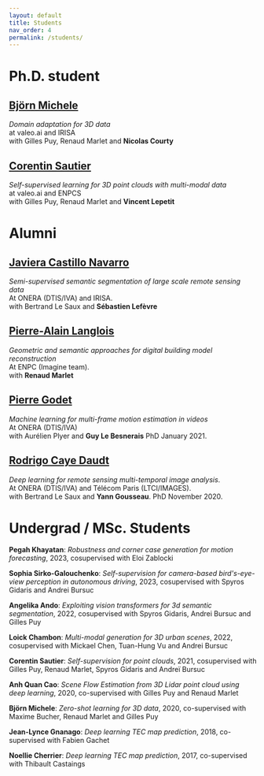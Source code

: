 ```yaml
---
layout: default
title: Students
nav_order: 4
permalink: /students/
---
```


# Ph.D. student

## [Björn Michele](https://www.bjoernmichele.com/)
*Domain adaptation for 3D data* <br/>
at valeo.ai and IRISA <br/>
with Gilles Puy, Renaud Marlet and **Nicolas Courty**

## [Corentin Sautier](https://fr.linkedin.com/in/corentin-sautier-74415917b)
*Self-supervised learning for 3D point clouds with multi-modal data* <br/>
at valeo.ai and ENPCS <br/>
with Gilles Puy, Renaud Marlet and **Vincent Lepetit**

# Alumni

## [Javiera Castillo Navarro](https://javicastillo.ml/)
*Semi-supervised semantic segmentation of large scale remote sensing data* <br/>
At ONERA (DTIS/IVA) and IRISA. <br/>
with Bertrand Le Saux and **Sébastien Lefèvre**

## [Pierre-Alain Langlois](http://imagine.enpc.fr/~langloip/index.html?page=CV)
*Geometric and semantic approaches for digital building model reconstruction* <br/>
At ENPC (Imagine team). <br/>
with **Renaud Marlet**

## [Pierre Godet](https://pgodet.github.io/)
*Machine learning for multi-frame motion estimation in videos* <br/>
At ONERA (DTIS/IVA) <br/>
with Aurélien Plyer and **Guy Le Besnerais**
PhD January 2021.

## [Rodrigo Caye Daudt](https://rcdaudt.github.io/)
*Deep learning for remote sensing multi-temporal image analysis*. <br/>
At ONERA (DTIS/IVA) and Télécom Paris (LTCI/IMAGES). <br/>
with Bertrand Le Saux and **Yann Gousseau**.
PhD November 2020.


# Undergrad / MSc. Students

**Pegah Khayatan**: *Robustness and corner case generation for motion forecasting*, 2023, cosupervised with Eloi Zablocki

**Sophia Sirko-Galouchenko**: *Self-supervision for camera-based bird's-eye-view perception in autonomous driving*, 2023, cosupervised with Spyros Gidaris and Andrei Bursuc

**Angelika Ando**: *Exploiting vision transformers for 3d semantic segmentation*, 2022, cosupervised with Spyros Gidaris, Andrei Bursuc and Gilles Puy

**Loick Chambon**: *Multi-modal generation for 3D urban scenes*, 2022, cosupervised with Mickael Chen, Tuan-Hung Vu and Andrei Bursuc

**Corentin Sautier**: *Self-supervision for point clouds*, 2021, cosupervised with Gilles Puy, Renaud Marlet, Spyros Gidaris and Andreï Bursuc

**Anh Quan Cao**: *Scene Flow Estimation from 3D Lidar point cloud using deep learning*, 2020, co-supervised with Gilles Puy and Renaud Marlet

**Björn Michele**: *Zero-shot learning for 3D data*, 2020, co-supervised with Maxime Bucher, Renaud Marlet and Gilles Puy

**Jean-Lynce Gnanago**: *Deep learning TEC map prediction*, 2018, co-supervised with Fabien Gachet

**Noellie Cherrier**: *Deep learning TEC map prediction*, 2017, co-supervised with Thibault Castaings
